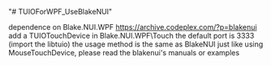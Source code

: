 "# TUIOForWPF_UseBlakeNUI"

dependence on Blake.NUI.WPF https://archive.codeplex.com/?p=blakenui
add a TUIOTouchDevice in Blake.NUI.WPF\Touch  the default port is 3333 (import the libtuio)
the usage method is the same as BlakeNUI just like using MouseTouchDevice, please read the blakenui's manuals or examples